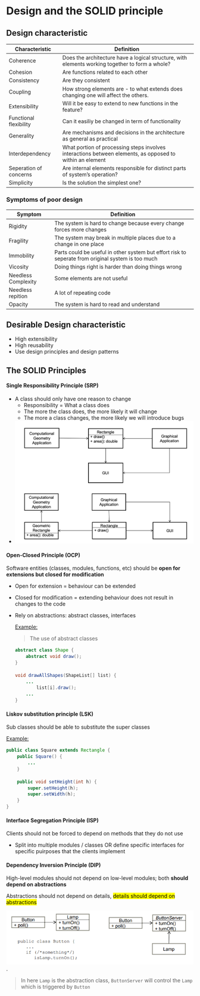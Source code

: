 # Design and the SOLID principle

## Design characteristic

| Characteristic         | Definition                                                   |
| ---------------------- | ------------------------------------------------------------ |
| Coherence              | Does the architecture have a logical structure, with elements working together to form a whole? |
| Cohesion               | Are functions related to each other                           |
| Consistency            | Are they consistent                                          |
| Coupling               | How strong elements are - to what extends does changing one will affect the others.                                     |
| Extensibility          | Will it be easy to extend to new functions in the feature?   |
| Functional flexibility | Can it easiliy be changed in term of functionality           |
| Generality             | Are mechanisms and decisions in the architecture as general as practical |
| Interdependency        | What portion of processing steps involves interactions between elements, as opposed to within an element |
| Seperation of concerns | Are internal elements responsible for distinct parts of system’s operation? |
| Simplicity             | Is the solution the simplest one?                           |

### Symptoms of poor design

| Symptom             | Definition                                                   |
| ------------------- | ------------------------------------------------------------ |
| Rigidity            | The system is hard to change because every change forces more changes |
| Fragility           | The system may break in multiple places due to a change in one place |
| Immobility          | Parts could be useful in other system but effort risk to seperate from original system is too much |
| Vicosity            | Doing things right is harder than doing things wrong         |
| Needless Complexity | Some elements are not useful                                 |
| Needless repition   | A lot of repeating code                                      |
| Opacity             | The system is hard to read and understand                    |

 ## Desirable Design characteristic

- High extensibility
- High reusability
- Use design principles and design patterns



## The SOLID Principles

#### **Single Responsibility Principle (SRP)**
  - A class should only have one reason to change
    - Responsibility = What a class does
    - The more the class does, the more likely it will change
    - The more a class changes, the more likely we will introduce bugs
  - ![image-20190920130717089](W8-lec6a.assets/image-20190920130717089.png)

#### Open-Closed Principle (OCP)

Software entities (classes, modules, functions, etc) should be **open for extensions but closed for modification**
- Open for extension = behaviour can be extended
- Closed for modification = extending behaviour does not result in changes to the code
- Rely on abstractions: abstract classes, interfaces

  <u>Example:</u>

  > The use of abstract classes

  ```java
  abstract class Shape {
      abstract void draw();
  }

  void drawAllShapes(ShapeList[] list) {
      ...
          list[i].draw();
      ...
  }
  ```
  
  



#### Liskov substitution principle (LSK)

Sub classes should be able to substitute the super classes

<u>Example:</u>

```java
public class Square extends Rectangle {
    public Square() {
        ...
    }

    public void setHeight(int h) {
        super.setHeight(h);
        super.setWidth(h);
    }
}
```



####  Interface Segregation Principle (ISP)

Clients should not be forced to depend on methods that they do not use

- Split into multiple modules / classes OR define specific interfaces for specific puirposes that the clients implement

####  Dependency Inversion Principle (DIP)

High-level modules should not depend on low-level modules; both **should depend on abstractions**

Abstractions should not depend on details, <mark>details should depend on abstractions</mark>

![1570151656057](W8-lec6a.assets/1570151656057.png).

> In here `Lamp` is the abstraction class, `ButtonServer` will control the `Lamp` which is triggered by `Button`
